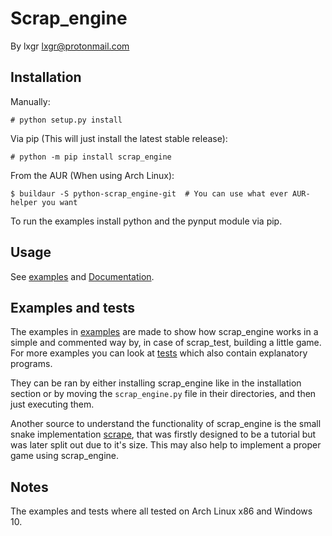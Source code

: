 # Scrap_engine
By lxgr <lxgr@protonmail.com>

## Installation
Manually:
```shell
# python setup.py install
```

Via pip (This will just install the latest stable release):
```shell
# python -m pip install scrap_engine
```

From the AUR (When using Arch Linux):
```shell
$ buildaur -S python-scrap_engine-git  # You can use what ever AUR-helper you want
```

To run the examples install python and the pynput module via pip.

## Usage
See [examples](examples) and [Documentation](docs/DOCS.md).

## Examples and tests
The examples in [examples](examples) are made to show how scrap_engine works in a simple and commented way by, in case of scrap_test, building a little game. For more examples you can look at [tests](tests) which also contain explanatory programs.

They can be ran by either installing scrap_engine like in the installation section or by moving the ```scrap_engine.py``` file in their directories, and then just executing them.

Another source to understand the functionality of scrap_engine is the small snake implementation [scrape](https://github.com/lxgr-linux/scrape), that was firstly designed to be a tutorial but was later split out due to it's size. This may also help to implement a proper game using scrap_engine.

## Notes
The examples and tests where all tested on Arch Linux x86 and Windows 10.
